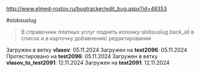 http://www.elmed-rostov.ru/bugtracker/edit_bug.aspx?id=48353

#slobsuslug 

> 	В справочник платных услуг поднять колонку slobsuslug.back_all в список и в карточку добавления/ редактирования

Загружен в ветку **vlasov**:
	05.11.2024
Загружен на **test2096**:
	05.11.2024
Протестировано на **test2096**:
	05.11.2024
Загружен в ветку **vlasov_to_test2091**:
	12.11.2024
Загружен на **test2091**:
	12.11.2024